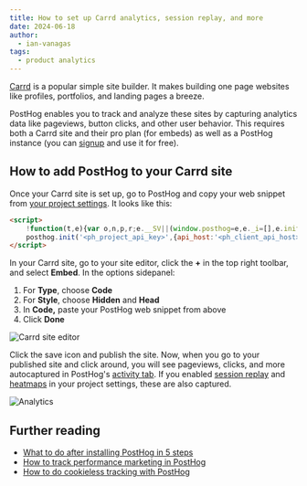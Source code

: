 ```yaml
---
title: How to set up Carrd analytics, session replay, and more
date: 2024-06-18
author:
  - ian-vanagas
tags:
  - product analytics
---
```


[Carrd](https://carrd.co/) is a popular simple site builder. It makes building one page websites like profiles, portfolios, and landing pages a breeze.

PostHog enables you to track and analyze these sites by capturing analytics data like pageviews, button clicks, and other user behavior. This requires both a Carrd site and their pro plan (for embeds) as well as a PostHog instance (you can [signup](https://us.posthog.com/signup) and use it for free).

## How to add PostHog to your Carrd site

Once your Carrd site is set up, go to PostHog and copy your web snippet from [your project settings](https://us.posthog.com/project/2/settings/project#snippet). It looks like this:

```html
<script>
    !function(t,e){var o,n,p,r;e.__SV||(window.posthog=e,e._i=[],e.init=function(i,s,a){function g(t,e){var o=e.split(".");2==o.length&&(t=t[o[0]],e=o[1]),t[e]=function(){t.push([e].concat(Array.prototype.slice.call(arguments,0)))}}(p=t.createElement("script")).type="text/javascript",p.crossOrigin="anonymous",p.async=!0,p.src=s.api_host.replace(".i.posthog.com","-assets.i.posthog.com")+"/static/array.js",(r=t.getElementsByTagName("script")[0]).parentNode.insertBefore(p,r);var u=e;for(void 0!==a?u=e[a]=[]:a="posthog",u.people=u.people||[],u.toString=function(t){var e="posthog";return"posthog"!==a&&(e+="."+a),t||(e+=" (stub)"),e},u.people.toString=function(){return u.toString(1)+".people (stub)"},o="capture identify alias people.set people.set_once set_config register register_once unregister opt_out_capturing has_opted_out_capturing opt_in_capturing reset isFeatureEnabled onFeatureFlags getFeatureFlag getFeatureFlagPayload reloadFeatureFlags group updateEarlyAccessFeatureEnrollment getEarlyAccessFeatures getActiveMatchingSurveys getSurveys getNextSurveyStep onSessionId".split(" "),n=0;n<o.length;n++)g(u,o[n]);e._i.push([i,s,a])},e.__SV=1)}(document,window.posthog||[]);
    posthog.init('<ph_project_api_key>',{api_host:'<ph_client_api_host>', defaults:'<ph_posthog_js_defaults>'})
</script>
```

In your Carrd site, go to your site editor, click the **+** in the top right toolbar, and select **Embed**. In the options sidepanel:

1. For **Type**, choose **Code**
2. For **Style**, choose **Hidden** and **Head**
3. In **Code,** paste your PostHog web snippet from above
4. Click **Done**

![Carrd site editor](https://res.cloudinary.com/dmukukwp6/image/upload/carrd_ce2ed93b25.png)

Click the save icon and publish the site. Now, when you go to your published site and click around, you will see pageviews, clicks, and more autocaptured in PostHog's [activity tab](https://us.posthog.com/project/events). If you enabled [session replay](https://us.posthog.com/settings/project-replay) and [heatmaps](https://us.posthog.com/settings/project-autocapture#heatmaps) in your project settings, these are also captured. 

![Analytics](https://res.cloudinary.com/dmukukwp6/image/upload/analytics_da9daded1b.png)

## Further reading

- [What to do after installing PostHog in 5 steps](/tutorials/next-steps-after-installing)
- [How to track performance marketing in PostHog](/tutorials/performance-marketing)
- [How to do cookieless tracking with PostHog](/tutorials/cookieless-tracking)

<NewsletterForm />